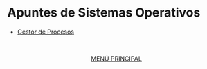 # Apuntes de Sistemas Operativos

- [Gestor de Procesos](procesos/01_introduccion.md)

<div align="center">
<br>

[MENÚ PRINCIPAL](../README.md)
</div>